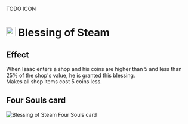  TODO ICON
# <img src="https://static.wikia.nocookie.net/bindingofisaac/images/a/a8/Isaac_App.png/revision/latest/thumbnail/width/360/height/360?cb=20150318155921&path-prefix=pl" width="25" alt="Blessing of Steam Resouled sprite"/> Blessing of Steam

## Effect
When Isaac enters a shop and his coins are higher than 5 and less than 25% of the shop's value, he is granted this blessing. \
Makes all shop items cost 5 coins less.

## Four Souls card
<img src="https://foursouls.com/wp-content/uploads/2022/01/r-blessing_of_steam.png" alt="Blessing of Steam Four Souls card"/>